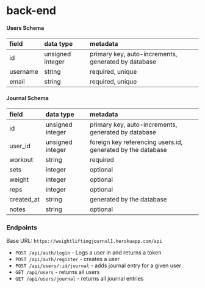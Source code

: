 # back-end

#### Users Schema

| field    | data type        | metadata                                            |
| :------- | :--------------- | :-------------------------------------------------- |
| id       | unsigned integer | primary key, auto-increments, generated by database |
| username | string           | required, unique                                    |
| email    | string           | required, unique                                    |

#### Journal Schema

| field      | data type        | metadata                                                    |
| :--------- | :--------------- | :---------------------------------------------------------- |
| id         | unsigned integer | primary key, auto-increments, generated by database         |
| user_id    | unsigned integer | foreign key referencing users.id, generated by the database |
| workout    | string           | required                                                    |
| sets       | integer          | optional                                                    |
| weight     | integer          | optional                                                    |
| reps       | integer          | optional                                                    |
| created_at | string           | generated by the database                                   |
| notes      | string           | optional                                                    |

### Endpoints

Base URL: `https://weightliftingjournal1.herokuapp.com/api`

- `POST /api/auth/login` - Logs a user in and returns a token
- `POST /api/auth/register` - creates a user
- `POST /api/users/:id/journal` - adds journal entry for a given user
- `GET /api/users` - returns all users
- `GET /api/users/journal` - returns all journal entries

